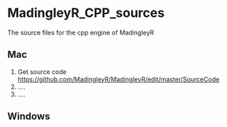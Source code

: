 # MadingleyR_CPP_sources
The source files for the cpp engine of MadingleyR

## Mac

1. Get source code https://github.com/MadingleyR/MadingleyR/edit/master/SourceCode
2. ....
3. ....

## Windows
